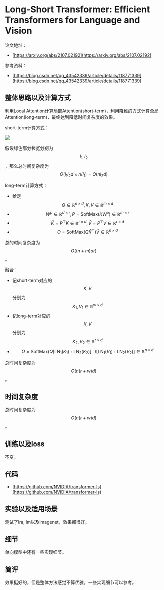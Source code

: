 # Long-Short Transformer: Efficient Transformers for Language and Vision

论文地址：

- [https://arxiv.org/abs/2107.02192](https://arxiv.org/abs/2107.02192)

参考资料：

- [https://blog.csdn.net/qq_43542339/article/details/118771339](https://blog.csdn.net/qq_43542339/article/details/118771339)



## 整体思路以及计算方式

利用Local Attention计算局部Attention(short-term)，利用降维的方式计算全局Attention(long-term)，最终达到降低时间复杂度的效果。

short-term计算方式：

![](../.Photo/Sparse_And_LowRank/2.jpg)

假设绿色部分长宽分别为$$l_1, l_2$$，那么总时间复杂度为$$O(l_1l_2 d \times n/l_1)=O(nl_2 d)$$

long-term计算方式：

- 给定$$Q\in \mathbb R^{n\times d}, K,V\in \mathbb R^{m\times d}$$
- $$W^{p} \in \mathbb R^{d\times r},P=\mathrm{SoftMax}( K W^p)\in \mathbb R^{m\times r}$$
- $$\bar K = P^{\top}  K \in \mathbb R^{r\times d}, \bar V = P^{\top}  V \in \mathbb R^{r\times d}$$
- $$O=\mathrm{SoftMax}(Q \bar K^{\top} ) \bar V \in \mathbb R^{n\times d}$$

总的时间复杂度为$$O((n+m)dr)$$。

融合：

- 记short-term对应的$$K, V$$分别为$$K_1, V_1\in \mathbb R^{w\times d}$$
- 记long-term对应的$$K, V$$分别为$$K_2, V_2\in \mathbb R^{r\times d}$$
- $$O=\mathrm{SoftMax}(Q [\mathrm{LN}_1(K_1): \mathrm{LN}_2(K_2)]^{\top} )  [\mathrm{LN}_1(V_1): \mathrm{LN}_2(V_2)] \in \mathbb R^{n\times d}$$

总时间复杂度为$$O(n(r+w)d)$$。



## 时间复杂度

总时间复杂度为$$O(n(r+w)d)$$。



## 训练以及loss

不变。



## 代码

- [https://github.com/NVIDIA/transformer-ls](https://github.com/NVIDIA/transformer-ls)



## 实验以及适用场景

测试了lra, lm以及imagenet，效果都很好。



## 细节

单向模型中还有一些实现细节。



## 简评

效果挺好的，但是整体方法感觉不算优雅，一些实现细节可以参考。